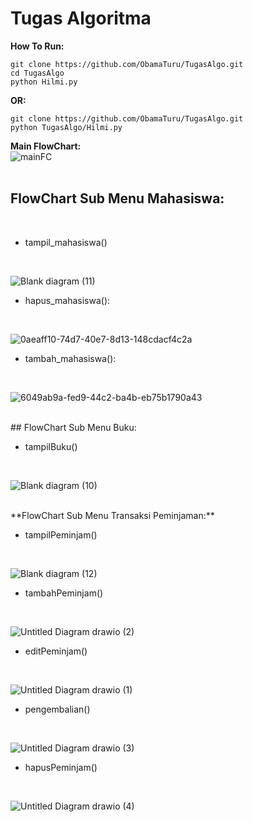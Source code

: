 # Tugas Algoritma
**How To Run:**
```
git clone https://github.com/ObamaTuru/TugasAlgo.git
cd TugasAlgo
python Hilmi.py
```
**OR:**
```
git clone https://github.com/ObamaTuru/TugasAlgo.git
python TugasAlgo/Hilmi.py
```
**Main FlowChart:**
<br>
![mainFC](https://github.com/ObamaTuru/TugasAlgo/assets/128023299/33232255-296c-4527-a474-ad1ca49f20f5)
<br>
<br>
## FlowChart Sub Menu Mahasiswa:
<br>

- tampil_mahasiswa()
<br>

![Blank diagram (11)](https://github.com/ObamaTuru/TugasAlgo/assets/128023299/9d4a3fca-6c86-4243-a9a0-9068389b0d49)
<br>
- hapus_mahasiswa():
<br>

![0aeaff10-74d7-40e7-8d13-148cdacf4c2a](https://github.com/ObamaTuru/TugasAlgo/assets/128023299/0431b955-bd3b-428c-b121-13441c13e851)
<br>

- tambah_mahasiswa():
<br>

![6049ab9a-fed9-44c2-ba4b-eb75b1790a43](https://github.com/ObamaTuru/TugasAlgo/assets/128023299/c03e4aea-0033-40e6-9ce1-78a8b5927ec9)
<br>

<br>
## FlowChart Sub Menu Buku:
<br>

- tampilBuku()
<br>

![Blank diagram (10)](https://github.com/ObamaTuru/TugasAlgo/assets/128023299/25f3a27f-28f4-401f-b1c5-b81835f2cf1a)
<br>

<br>
**FlowChart Sub Menu Transaksi Peminjaman:**
<br>

- tampilPeminjam()
<br>

![Blank diagram (12)](https://github.com/ObamaTuru/TugasAlgo/assets/128023299/66aecc04-82b2-44cd-8aa2-d1a4f1cbc946)
<br>

- tambahPeminjam()
<br>

![Untitled Diagram drawio (2)](https://github.com/ObamaTuru/TugasAlgo/assets/128023299/2d253e84-4b3e-4b3b-b379-481565d8cb5a)
<br>

- editPeminjam()
<br>

![Untitled Diagram drawio (1)](https://github.com/ObamaTuru/TugasAlgo/assets/128023299/fc1bf474-1da7-4970-a6d2-4bf66fc3bf14)
<br>

- pengembalian()
<br>

![Untitled Diagram drawio (3)](https://github.com/ObamaTuru/TugasAlgo/assets/128023299/142958f0-7ad2-4ce1-b583-93cd32f90f35)
<br>

- hapusPeminjam()
<br>

![Untitled Diagram drawio (4)](https://github.com/ObamaTuru/TugasAlgo/assets/128023299/14baf29a-c4ff-4a4f-96cb-dfed9e856826)





